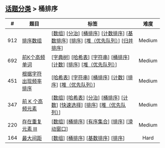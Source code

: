 <!--|This file generated by command(leetcode tag); DO NOT EDIT.            |-->
<!--+----------------------------------------------------------------------+-->
<!--|@author    awesee <openset.wang@gmail.com>                           |-->
<!--|@link      https://github.com/awesee                                 |-->
<!--|@home      https://github.com/awesee/leetcode                        |-->
<!--+----------------------------------------------------------------------+-->

## [话题分类](../README.md) > 桶排序

| # | 题目 | 标签 | 难度 |
| :-: | - | - | :-: |
| 912 | [排序数组](../../problems/sort-an-array) | [[数组](../array/README.md)] [[分治](../divide-and-conquer/README.md)] [[桶排序](../bucket-sort/README.md)] [[计数排序](../counting-sort/README.md)] [[基数排序](../radix-sort/README.md)] [[排序](../sorting/README.md)] [[堆（优先队列）](../heap-priority-queue/README.md)] [[归并排序](../merge-sort/README.md)]  | Medium |
| 692 | [前K个高频单词](../../problems/top-k-frequent-words) | [[字典树](../trie/README.md)] [[哈希表](../hash-table/README.md)] [[字符串](../string/README.md)] [[桶排序](../bucket-sort/README.md)] [[计数](../counting/README.md)] [[排序](../sorting/README.md)] [[堆（优先队列）](../heap-priority-queue/README.md)]  | Medium |
| 451 | [根据字符出现频率排序](../../problems/sort-characters-by-frequency) | [[哈希表](../hash-table/README.md)] [[字符串](../string/README.md)] [[桶排序](../bucket-sort/README.md)] [[计数](../counting/README.md)] [[排序](../sorting/README.md)] [[堆（优先队列）](../heap-priority-queue/README.md)]  | Medium |
| 347 | [前 K 个高频元素](../../problems/top-k-frequent-elements) | [[数组](../array/README.md)] [[哈希表](../hash-table/README.md)] [[分治](../divide-and-conquer/README.md)] [[桶排序](../bucket-sort/README.md)] [[计数](../counting/README.md)] [[快速选择](../quickselect/README.md)] [[排序](../sorting/README.md)] [[堆（优先队列）](../heap-priority-queue/README.md)]  | Medium |
| 220 | [存在重复元素 III](../../problems/contains-duplicate-iii) | [[数组](../array/README.md)] [[桶排序](../bucket-sort/README.md)] [[有序集合](../ordered-set/README.md)] [[排序](../sorting/README.md)] [[滑动窗口](../sliding-window/README.md)]  | Medium |
| 164 | [最大间距](../../problems/maximum-gap) | [[数组](../array/README.md)] [[桶排序](../bucket-sort/README.md)] [[基数排序](../radix-sort/README.md)] [[排序](../sorting/README.md)]  | Hard |
